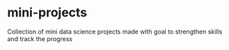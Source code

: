 # mini-projects
Collection of mini data science projects made with goal to strengthen skills and track the progress
